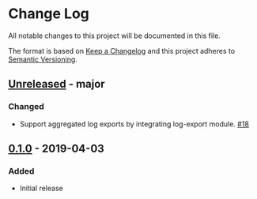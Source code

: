 # Change Log

All notable changes to this project will be documented in this file.

The format is based on [Keep a Changelog](http://keepachangelog.com/) and this
project adheres to [Semantic Versioning](http://semver.org/).

## [Unreleased] - major

### Changed

- Support aggregated log exports by integrating log-export module. [#18]

## [0.1.0] - 2019-04-03

### Added

- Initial release

[Unreleased]: https://github.com/terraform-google-modules/terraform-google-event-function/compare/v0.1.0...HEAD
[0.1.0]: https://github.com/terraform-google-modules/terraform-google-event-function/releases/tag/v0.1.0

[#18]: https://github.com/terraform-google-modules/terraform-google-event-function/pull/18
